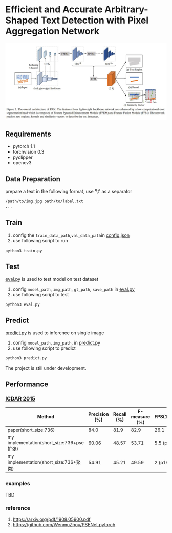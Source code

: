 # Efficient and Accurate Arbitrary-Shaped Text Detection with Pixel Aggregation Network

![](imgs/paper/PAN.jpg)

## Requirements
* pytorch 1.1
* torchvision 0.3
* pyclipper
* opencv3


## Data Preparation

prepare a text in the following format, use '\t' as a separator
```bash
/path/to/img.jpg path/to/label.txt
...
```

## Train
1. config the `train_data_path`,`val_data_path`in [config.json](config.json)
2. use following script to run
```sh
python3 train.py
```

## Test

[eval.py](eval.py) is used to test model on test dataset

1. config `model_path`, `img_path`, `gt_path`, `save_path` in [eval.py](eval.py)
2. use following script to test
```sh
python3 eval.py
```

## Predict 
[predict.py](predict.py) is used to inference on single image

1. config `model_path`, `img_path`, in [predict.py](predict.py)
2. use following script to predict
```sh
python3 predict.py
```

The project is still under development.

<h2 id="Performance">Performance</h2>

### [ICDAR 2015](http://rrc.cvc.uab.es/?ch=4)

| Method                   | Precision (%) | Recall (%) | F-measure (%) | FPS(1080Ti) |
|--------------------------|---------------|------------|---------------|-----|
| paper(short_size:736)  | 84.0 | 81.9 | 82.9 | 26.1 |
| my implementation(short_size:736+pse扩张)  | 60.06 | 48.57 | 53.71 | 5.5 (p100)|
| my implementation(short_size:736+聚类)  | 54.91 | 45.21 | 49.59 | 2 (p100)|

### examples
TBD

### reference
1. https://arxiv.org/pdf/1908.05900.pdf
2. https://github.com/WenmuZhou/PSENet.pytorch

